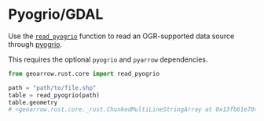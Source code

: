 # Pyogrio/GDAL

Use the [`read_pyogrio`](../api/core/io.md#geoarrow.rust.core.read_pyogrio) function to read an OGR-supported data source through [pyogrio](https://pyogrio.readthedocs.io/en/latest/).

This requires the optional `pyogrio` and `pyarrow` dependencies.

```py
from geoarrow.rust.core import read_pyogrio

path = "path/to/file.shp"
table = read_pyogrio(path)
table.geometry
# <geoarrow.rust.core._rust.ChunkedMultiLineStringArray at 0x13fb61e70>
```
